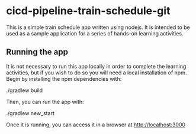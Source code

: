 # cicd-pipeline-train-schedule-git

This is a simple train schedule app written using nodejs. It is intended to be used as a sample application for a series of hands-on learning activities.

## Running the app

It is not necessary to run this app locally in order to complete the learning activities, but if you wish to do so you will need a local installation of npm. Begin by installing the npm dependencies with:

   ./gradlew build

Then, you can run the app with:

   ./gradlew new_start

Once it is running, you can access it in a browser at [http://localhost:3000](http://localhost:3000)
